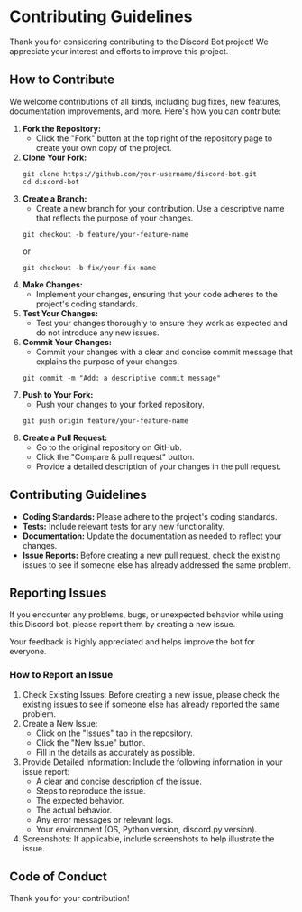 # Contributing Guidelines

Thank you for considering contributing to the Discord Bot project! We appreciate your interest and efforts to improve this project.

## How to Contribute

We welcome contributions of all kinds, including bug fixes, new features, documentation improvements, and more. Here's how you can contribute:

1. **Fork the Repository:**
   * Click the "Fork" button at the top right of the repository page to create your own copy of the project.
2. **Clone Your Fork:**
   ```
   git clone https://github.com/your-username/discord-bot.git
   cd discord-bot
   ```
3. **Create a Branch:**
   * Create a new branch for your contribution. Use a descriptive name that reflects the purpose of your changes.
   ```
   git checkout -b feature/your-feature-name
   ```
   or
   ```
   git checkout -b fix/your-fix-name
   ```
4. **Make Changes:**
   * Implement your changes, ensuring that your code adheres to the project's coding standards.
5. **Test Your Changes:**
   * Test your changes thoroughly to ensure they work as expected and do not introduce any new issues.
6. **Commit Your Changes:**
   * Commit your changes with a clear and concise commit message that explains the purpose of your changes.
   ```
   git commit -m "Add: a descriptive commit message"
   ```
7. **Push to Your Fork:**
   * Push your changes to your forked repository.
   ```
   git push origin feature/your-feature-name
   ```
8. **Create a Pull Request:**
   * Go to the original repository on GitHub.
   * Click the "Compare & pull request" button.
   * Provide a detailed description of your changes in the pull request.

## Contributing Guidelines

*   **Coding Standards:** Please adhere to the project's coding standards.
*   **Tests:** Include relevant tests for any new functionality.
*   **Documentation:** Update the documentation as needed to reflect your changes.
*   **Issue Reports:** Before creating a new pull request, check the existing issues to see if someone else has already addressed the same problem.

## Reporting Issues

If you encounter any problems, bugs, or unexpected behavior while using this Discord bot, please report them by creating a new issue.

Your feedback is highly appreciated and helps improve the bot for everyone.

### How to Report an Issue

1. Check Existing Issues: Before creating a new issue, please check the existing issues to see if someone else has already reported the same problem.
2.  Create a New Issue:
    *   Click on the "Issues" tab in the repository.
    *   Click the "New Issue" button.
    *   Fill in the details as accurately as possible.
3.  Provide Detailed Information: Include the following information in your issue report:
    *   A clear and concise description of the issue.
    *   Steps to reproduce the issue.
    *   The expected behavior.
    *   The actual behavior.
    *   Any error messages or relevant logs.
    *   Your environment (OS, Python version, discord.py version).
4.  Screenshots: If applicable, include screenshots to help illustrate the issue.

## Code of Conduct

Thank you for your contribution!
